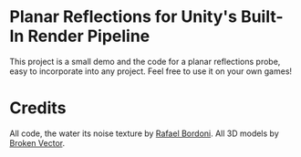 # Planar Reflections for Unity's Built-In Render Pipeline

This project is a small demo and the code for a planar reflections probe, easy to incorporate into any project. Feel free to use it on your own games!

# Credits

All code, the water its noise texture by [Rafael Bordoni](https://github.com/eldskald). All 3D models by [Broken Vector](https://assetstore.unity.com/publishers/12124).
